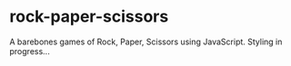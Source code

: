 # rock-paper-scissors
A barebones games of Rock, Paper, Scissors using JavaScript. Styling in progress...
